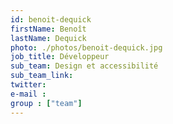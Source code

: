 ```yaml
---
id: benoit-dequick
firstName: Benoît
lastName: Dequick
photo: ./photos/benoit-dequick.jpg
job_title: Développeur
sub_team: Design et accessibilité
sub_team_link:
twitter:
e-mail :
group : ["team"]
---
```

